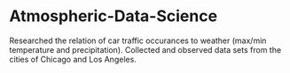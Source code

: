 # Atmospheric-Data-Science

Researched the relation of car traffic occurances to weather (max/min temperature and precipitation). Collected and observed data sets from the cities of Chicago and Los Angeles.
